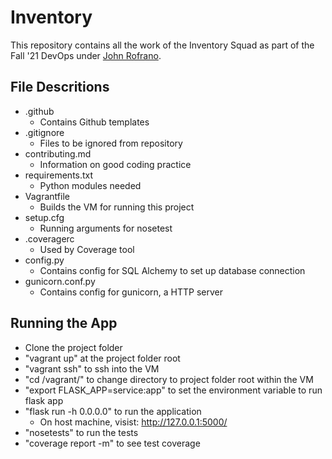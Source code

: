 # Inventory

This repository contains all the work of the Inventory Squad as part of the Fall '21 DevOps under [John Rofrano](https://github.com/rofrano).

## File Descritions

- .github
  - Contains Github templates
- .gitignore
  - Files to be ignored from repository
- contributing.md
  - Information on good coding practice
- requirements.txt
  - Python modules needed
- Vagrantfile
  - Builds the VM for running this project
- setup.cfg
  - Running arguments for nosetest
- .coveragerc
  - Used by Coverage tool
- config.py
  - Contains config for SQL Alchemy to set up database connection
- gunicorn.conf.py
  - Contains config for gunicorn, a HTTP server

## Running the App

- Clone the project folder
- "vagrant up" at the project folder root
- "vagrant ssh" to ssh into the VM
- "cd /vagrant/" to change directory to project folder root within the VM
- "export FLASK_APP=service:app" to set the environment variable to run flask app
- "flask run -h 0.0.0.0" to run the application
  - On host machine, visist: <http://127.0.0.1:5000/>
- "nosetests" to run the tests
- "coverage report -m" to see test coverage
